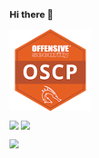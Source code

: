 ### Hi there 👋

[![](./oscp.png)](https://www.credential.net/67e5cd6e-970e-465c-acc3-28fbd403b283)

![](https://wakapi.esd.cc/api/badge/imlonghao/interval:today?label=today) ![](https://wakapi.esd.cc/api/badge/imlonghao/imlonghao/interval:30_days?label=last+30d)

![](https://github-readme-stats.vercel.app/api/wakatime?username=imlonghao&api_domain=wakapi.esd.cc&bg_color=1A202C&title_color=2F855A&icon_color=2F855A&text_color=ffffff&custom_title=Wakapi%20Week%20Stats&layout=compact)
